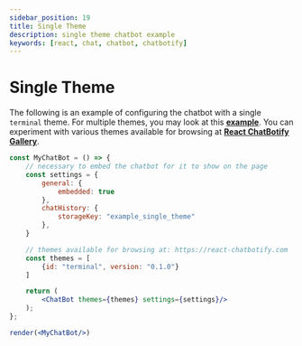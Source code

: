 ```yaml
---
sidebar_position: 19
title: Single Theme
description: single theme chatbot example
keywords: [react, chat, chatbot, chatbotify]
---
```


# Single Theme

The following is an example of configuring the chatbot with a single `terminal` theme. For multiple themes, you may look at this [**example**](/examples/multiple_themes). You can experiment with various themes available for browsing at [**React ChatBotify Gallery**](https://react-chatbotify.com/themes).

```jsx live noInline title=MyChatBot.js
const MyChatBot = () => {
	// necessary to embed the chatbot for it to show on the page
	const settings = {
		general: {
			embedded: true
		},
		chatHistory: {
			storageKey: "example_single_theme"
		},
	}

	// themes available for browsing at: https://react-chatbotify.com
	const themes = [
		{id: "terminal", version: "0.1.0"}
	]

	return (
		<ChatBot themes={themes} settings={settings}/>
	);
};

render(<MyChatBot/>)
```